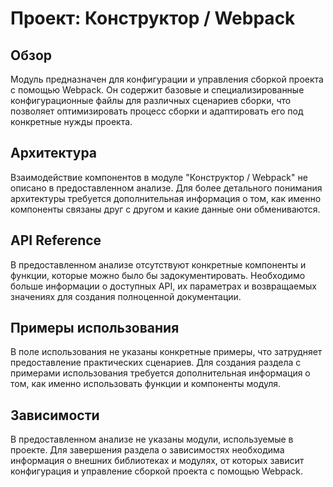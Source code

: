 # Проект: Конструктор / Webpack

## Обзор
Модуль предназначен для конфигурации и управления сборкой проекта с помощью Webpack. Он содержит базовые и специализированные конфигурационные файлы для различных сценариев сборки, что позволяет оптимизировать процесс сборки и адаптировать его под конкретные нужды проекта.

## Архитектура
Взаимодействие компонентов в модуле "Конструктор / Webpack" не описано в предоставленном анализе. Для более детального понимания архитектуры требуется дополнительная информация о том, как именно компоненты связаны друг с другом и какие данные они обмениваются.

## API Reference
В предоставленном анализе отсутствуют конкретные компоненты и функции, которые можно было бы задокументировать. Необходимо больше информации о доступных API, их параметрах и возвращаемых значениях для создания полноценной документации.

## Примеры использования
В поле использования не указаны конкретные примеры, что затрудняет предоставление практических сценариев. Для создания раздела с примерами использования требуется дополнительная информация о том, как именно использовать функции и компоненты модуля.

## Зависимости
В предоставленном анализе не указаны модули, используемые в проекте. Для завершения раздела о зависимостях необходима информация о внешних библиотеках и модулях, от которых зависит конфигурация и управление сборкой проекта с помощью Webpack.